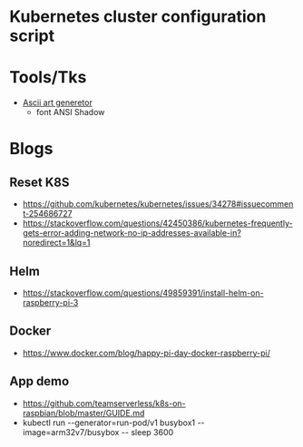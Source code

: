 # Kubernetes cluster configuration script


# Tools/Tks

- [Ascii art generetor](http://patorjk.com/software/taag/)
  - font ANSI Shadow


# Blogs

## Reset K8S

- https://github.com/kubernetes/kubernetes/issues/34278#issuecomment-254686727
- https://stackoverflow.com/questions/42450386/kubernetes-frequently-gets-error-adding-network-no-ip-addresses-available-in?noredirect=1&lq=1


## Helm

 - https://stackoverflow.com/questions/49859391/install-helm-on-raspberry-pi-3

## Docker

- https://www.docker.com/blog/happy-pi-day-docker-raspberry-pi/

## App demo

- https://github.com/teamserverless/k8s-on-raspbian/blob/master/GUIDE.md
- kubectl run --generator=run-pod/v1 busybox1 --image=arm32v7/busybox -- sleep 3600
